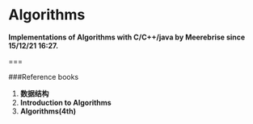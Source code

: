 # Algorithms
**Implementations of Algorithms with C/C++/java by Meerebrise since 15/12/21 16:27.**

===

###Reference books

1. **数据结构** 
2. **Introduction to Algorithms**
3. **Algorithms(4th)** 
